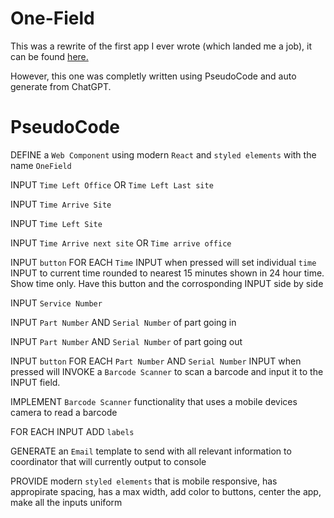# One-Field
This was a rewrite of the first app I ever wrote (which landed me a job), it can be found [here.]('https://github.com/Classic-Paterson/OneField')

However, this one was completly written using PseudoCode and auto generate from ChatGPT.

# PseudoCode

DEFINE a `Web Component` using modern `React` and `styled elements` with the name `OneField`

INPUT `Time Left Office` OR `Time Left Last site`

INPUT `Time Arrive Site`

INPUT `Time Left Site`

INPUT `Time Arrive next site` OR `Time arrive office`

INPUT `button` FOR EACH `Time` INPUT when pressed will set individual `time` INPUT to current time rounded to nearest 15 minutes shown in 24 hour time. Show time only. Have this button and the corrosponding INPUT side by side 

INPUT `Service Number`

INPUT `Part Number` AND `Serial Number` of part going in

INPUT `Part Number` AND `Serial Number` of part going out

INPUT `button` FOR EACH `Part Number` AND `Serial Number` INPUT when pressed will INVOKE a `Barcode Scanner` to scan a barcode and input it to the INPUT field. 

IMPLEMENT `Barcode Scanner` functionality that uses a mobile devices camera to read a barcode 

FOR EACH INPUT ADD `labels`

GENERATE an `Email` template to send with all relevant information to coordinator that will currently output to console

PROVIDE modern `styled elements` that is mobile responsive, has appropirate spacing, has a max width, add color to buttons, center the app, make all the inputs uniform
